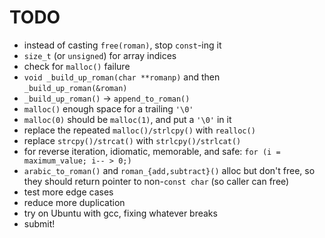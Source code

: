 # TODO

- instead of casting `free(roman)`, stop `const`-ing it
- `size_t` (or `unsigned`) for array indices
- check for `malloc()` failure
- `void _build_up_roman(char **romanp)` and then `_build_up_roman(&roman)`
- `_build_up_roman()` -> `append_to_roman()`
- `malloc()` enough space for a trailing `'\0'`
- `malloc(0)` should be `malloc(1)`, and put a `'\0'` in it
- replace the repeated `malloc()/strlcpy()` with `realloc()`
- replace `strcpy()/strcat()` with `strlcpy()/strlcat()`
- for reverse iteration, idiomatic, memorable, and safe:
  `for (i = maximum_value; i-- > 0;)`
- `arabic_to_roman()` and `roman_{add,subtract}()` alloc but don't free,
  so they should return pointer to non-`const char` (so caller can free)
- test more edge cases
- reduce more duplication
- try on Ubuntu with gcc, fixing whatever breaks
- submit!
